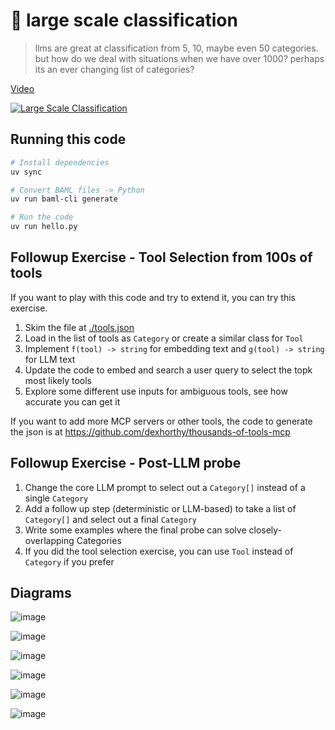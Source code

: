 
# 🦄 large scale classification

> ​llms are great at classification from 5, 10, maybe even 50 categories. but how do we deal with situations when we have over 1000? perhaps its an ever changing list of categories?

[Video](https://youtu.be/6B7MzraQMZk)

[![Large Scale Classification](https://img.youtube.com/vi/6B7MzraQMZk/0.jpg)](https://www.youtube.com/watch?v=6B7MzraQMZk)


## Running this code

```bash
# Install dependencies
uv sync
```

```bash
# Convert BAML files -> Python
uv run baml-cli generate
```

```bash
# Run the code
uv run hello.py
```

## Followup Exercise - Tool Selection from 100s of tools

If you want to play with this code and try to extend it, you can try this exercise.

1. Skim the file at [./tools.json](./tools.json)
2. Load in the list of tools as `Category` or create a similar class for `Tool`
3. Implement `f(tool) -> string` for embedding text and `g(tool) -> string` for LLM text 
4. Update the code to embed and search a user query to select the topk most likely tools
5. Explore some different use inputs for ambiguous tools, see how accurate you can get it

If you want to add more MCP servers or other tools, the code to generate the json is at https://github.com/dexhorthy/thousands-of-tools-mcp

## Followup Exercise - Post-LLM probe

1. Change the core LLM prompt to select out a `Category[]` instead of a single `Category`
2. Add a follow up step (deterministic or LLM-based) to take a list of `Category[]` and select out a final `Category`
3. Write some examples where the final probe can solve closely-overlapping Categories
4. If you did the tool selection exercise, you can use `Tool` instead of `Category` if you prefer


## Diagrams

![image](https://github.com/user-attachments/assets/233eca5d-07a9-4238-a812-bae538dc7b78)

![image](https://github.com/user-attachments/assets/02b775f1-50a2-424f-934a-14982e5025a4)

![image](https://github.com/user-attachments/assets/abe0e587-360f-4d06-8973-cd91a8e4ea0d)

![image](https://github.com/user-attachments/assets/c13795d4-1ada-40a3-9d11-5912dbd3a787)

![image](https://github.com/user-attachments/assets/3dfa6815-c7b0-46cb-b02c-189e51c016c4)

![image](https://github.com/user-attachments/assets/6cb9c541-ba25-478b-8244-62b4114acb97)
